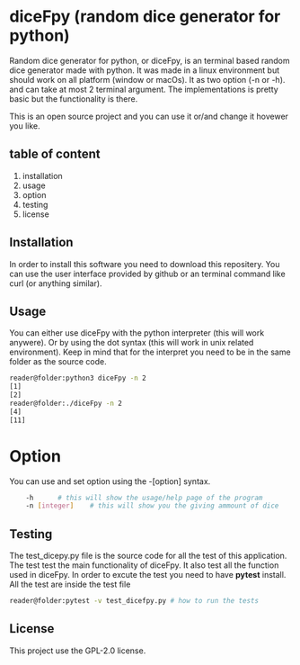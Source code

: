 # diceFpy (random dice generator for python)
Random dice generator for python, or diceFpy, is an terminal based  random 
dice generator made with python. It was made in a linux environment but 
should work on all platform (window or macOs). It as two option (-n or -h).
and can take at most 2 terminal argument. The implementations is pretty basic
but the functionality is there.

This is an open source project and you can use it or/and change it hovewer you like.

## table of content
1. installation
2. usage
3. option
4. testing
5. license

## Installation
In order to install this software you need to download this repositery.
You can use the user interface provided by github or an terminal command like
curl (or anything similar).

## Usage
You can either use diceFpy with the python interpreter (this will work anywere).
Or by using the dot syntax (this will work in unix related environment).
Keep in mind that for the interpret you need to be in the same folder as the
source code.

```bash
reader@folder:python3 diceFpy -n 2
[1]
[2]
reader@folder:./diceFpy -n 2
[4]
[11]
```

# Option
You can use and set option using the -[option] syntax.

```bash
	-h 		# this will show the usage/help page of the program
	-n [integer]	# this will show you the giving ammount of dice

```

## Testing
The test_dicepy.py file is the source code for all the test of this application.
The test test the main functionality of diceFpy. It also test all the function
used in diceFpy. In order to excute the test you need to have __pytest__ install.
All the test are inside the test file

``` bash
reader@folder:pytest -v test_dicefpy.py	# how to run the tests
```

## License
This project use the GPL-2.0 license.

